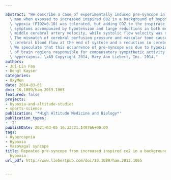 ---
abstract: "We describe a case of experimentally induced pre-syncope in a healthy young\
  \ man when exposed to increased inspired CO2 in a background of hypoxia. Acute severe\
  \ hypoxia (FIO2=0.10) was tolerated, but adding CO2 to the inspirate caused pre-syncope\
  \ symptoms accompanied by hypotension and large reductions in both mean and diastolic\
  \ middle cerebral artery velocity, while systolic flow velocity was maintained.\
  \ The mismatch of cerebral perfusion pressure and vascular tone caused unique retrograde\
  \ cerebral blood flow at the end of systole and a reduction in cerebral tissue oxygenation.\
  \ We speculate that this occurrence of pre-syncope was due to hypoxia-induced inhibition\
  \ of brain regions responsible for compensatory sympathetic activity to relative\
  \ hypercapnia. \xA9 Copyright 2014, Mary Ann Liebert, Inc. 2014."
authors:
- Jui-Lin Fan
- Bengt Kayser
categories:
- OxyMon
date: 2014-03-01
doi: 10.1089/ham.2013.1065
featured: false
projects:
- hypoxia-and-altitude-studies
- sports-science
publication: '*High Altitude Medicine and Biology*'
publication_types:
- '2'
publishDate: 2021-03-05 16:32:21.140766+00:00
tags:
- Hypercapnia
- Hypoxia
- Vasovagal syncope
title: Repeated pre-syncope from increased inspired co2 in a background of severe
  hypoxia
url_pdf: http://www.liebertpub.com/doi/10.1089/ham.2013.1065

---
